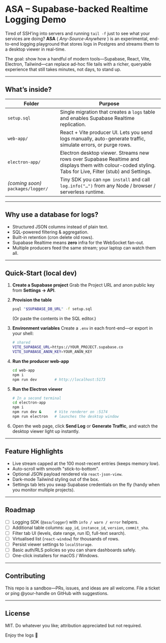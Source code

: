 # ASA – Supabase-backed Realtime Logging Demo

Tired of SSH’ing into servers and running `tail -f` just to see what your
services are doing? **ASA** ( _Any-Source-Anywhere_ ) is an experimental,
end-to-end logging playground that stores logs in Postgres and streams them to
a desktop viewer in real-time.

The goal: show how a handful of modern tools—Supabase, React, Vite, Electron,
Tailwind—can replace ad-hoc file tails with a richer, queryable experience that
still takes minutes, not days, to stand up.

---

## What’s inside?

| Folder | Purpose |
| ------ | ------- |
| `setup.sql` | Single migration that creates a `logs` table and enables Supabase Realtime replication. |
| `web-app/` | React + Vite producer UI.  Lets you send logs manually, auto-generate traffic, simulate errors, or purge rows. |
| `electron-app/` | Electron desktop viewer.  Streams new rows over Supabase Realtime and displays them with colour-coded styling.  Tabs for Live, Filter (stub) and Settings. |
| _(coming soon)_ `packages/logger/` | Tiny SDK you can `npm install` and call `log.info("…")` from any Node / browser / serverless runtime. |

---

## Why use a database for logs?

* Structured JSON columns instead of plain text.
* SQL-powered filtering & aggregation.
* Built-in retention (cron delete old rows).
* Supabase Realtime means **zero** infra for the WebSocket fan-out.
* Multiple producers feed the same stream; your laptop can watch them all.

---

## Quick-Start (local dev)

1. **Create a Supabase project**
   Grab the Project URL and anon public key from **Settings → API**.

2. **Provision the table**
   ```bash
   psql "$SUPABASE_DB_URL" -f setup.sql
   ```
   (Or paste the contents in the SQL editor.)

3. **Environment variables**
   Create a `.env` in each front-end—or export in your shell:

   ```bash
   # shared
   VITE_SUPABASE_URL=https://YOUR_PROJECT.supabase.co
   VITE_SUPABASE_ANON_KEY=YOUR_ANON_KEY
   ```

4. **Run the producer web-app**

   ```bash
   cd web-app
   npm i
   npm run dev        # http://localhost:5173
   ```

5. **Run the Electron viewer**

   ```bash
   # In a second terminal
   cd electron-app
   npm i
   npm run dev &      # Vite renderer on :5174
   npm run electron   # launches the desktop window
   ```

6. Open the web page, click **Send Log** or **Generate Traffic**, and watch the
   desktop viewer light up instantly.

---

## Feature Highlights

* Live stream capped at the 100 most-recent entries (keeps memory low).
* Auto-scroll with smooth "stick-to-bottom".
* Optional JSON payload rendered via `react-json-view`.
* Dark-mode Tailwind styling out of the box.
* Settings tab lets you swap Supabase credentials on the fly (handy when you
  monitor multiple projects).

---

## Roadmap

* [ ] Logging SDK (`@asa/logger`) with `info / warn / error` helpers.
* [ ] Additional table columns: `app_id`, `instance_id`, `version`, `commit_sha`.
* [ ] Filter tab UI (levels, date range, run ID, full-text search).
* [ ] Virtualised list (`react-window`) for thousands of rows.
* [ ] Persist viewer settings to `localStorage`.
* [ ] Basic auth/RLS policies so you can share dashboards safely.
* [ ] One-click installers for macOS / Windows.

---

## Contributing

This repo is a sandbox—PRs, issues, and ideas are all welcome.  File a ticket
or ping @your-handle on GitHub with suggestions.

---

## License

MIT.  Do whatever you like; attribution appreciated but not required.

Enjoy the logs 🚀